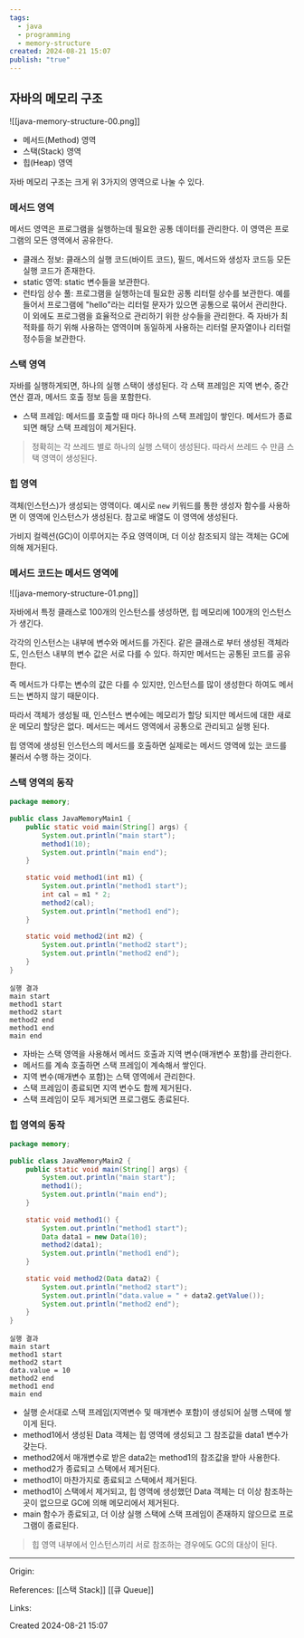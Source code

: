 ```yaml
---
tags:
  - java
  - programming
  - memory-structure
created: 2024-08-21 15:07
publish: "true"
---
```

## 자바의 메모리 구조
![[java-memory-structure-00.png]]
- 메서드(Method) 영역
- 스택(Stack) 영역
- 힙(Heap) 영역

자바 메모리 구조는 크게 위 3가지의 영역으로 나눌 수 있다.
### 메서드 영역
메서드 영역은 프로그램을 실행하는데 필요한 공통 데이터를 관리한다. 이 영역은 프로그램의 모든 영역에서 공유한다.
- 클래스 정보: 클래스의 실행 코드(바이트 코드), 필드, 메서드와 생성자 코드등 모든 실행 코드가 존재한다.
- static 영역: static 변수들을 보관한다.
- 런타임 상수 풀: 프로그램을 실행하는데 필요한 공통 리터럴 상수를 보관한다. 예를 들어서 프로그램에 "hello"라는 리터럴 문자가 있으면 공통으로 묶어서 관리한다. 이 외에도 프로그램을 효율적으로 관리하기 위한 상수들을 관리한다. 즉 자바가 최적화를 하기 위해 사용하는 영역이며 동일하게 사용하는 리터럴 문자열이나 리터럴 정수등을 보관한다.
### 스택 영역
자바를 실행하게되면, 하나의 실행 스택이 생성된다. 각 스택 프레임은 지역 변수, 중간 연산 결과, 메서드 호출 정보 등을 포함한다.
- 스택 프레임: 메서드를 호출할 때 마다 하나의 스택 프레임이 쌓인다. 메서드가 종료되면 해당 스택 프레임이 제거된다.

> 정확히는 각 쓰레드 별로 하나의 실행 스택이 생성된다. 따라서 쓰레드 수 만큼 스택 영역이 생성된다.

### 힙 영역
객체(인스턴스)가 생성되는 영역이다. 예시로 `new` 키워드를 통한 생성자 함수를 사용하면 이 영역에 인스턴스가 생성된다. 참고로 배열도 이 영역에 생성된다.

가비지 컬렉션(GC)이 이루어지는 주요 영역이며, 더 이상 참조되지 않는 객체는 GC에 의해 제거된다.

### 메서드 코드는 메서드 영역에
![[java-memory-structure-01.png]]

자바에서 특정 클래스로 100개의 인스턴스를 생성하면, 힙 메모리에 100개의 인스턴스가 생긴다.

각각의 인스턴스는 내부에 변수와 메서드를 가진다. 같은 클래스로 부터 생성된 객체라도, 인스턴스 내부의 변수 값은 서로 다를 수 있다. 하지만 메서드는 공통된 코드를 공유한다.

즉 메서드가 다루는 변수의 값은 다를 수 있지만, 인스턴스를 많이 생성한다 하여도 메서드는 변하지 않기 때문이다.

따라서 객체가 생성될 때, 인스턴스 변수에는 메모리가 할당 되지만 메서드에 대한 새로운 메모리 할당은 없다. 메서드는 메서드 영역에서 공통으로 관리되고 실행 된다.

힙 영역에 생성된 인스턴스의 메서드를 호출하면 실제로는 메서드 영역에 있는 코드를 불러서 수행 하는 것이다.

### 스택 영역의 동작
```java
package memory;  
  
public class JavaMemoryMain1 {  
    public static void main(String[] args) {  
        System.out.println("main start");  
        method1(10);  
        System.out.println("main end");  
    }  
  
    static void method1(int m1) {  
        System.out.println("method1 start");  
        int cal = m1 * 2;  
        method2(cal);  
        System.out.println("method1 end");  
    }  
  
    static void method2(int m2) {  
        System.out.println("method2 start");  
        System.out.println("method2 end");  
    }  
}
```

```
실행 결과
main start
method1 start
method2 start
method2 end
method1 end
main end
```

- 자바는 스택 영역을 사용해서 메서드 호출과 지역 변수(매개변수 포함)를 관리한다.
- 메서드를 계속 호출하면 스택 프레임이 계속해서 쌓인다.
- 지역 변수(매개변수 포함)는 스택 영역에서 관리한다.
- 스택 프레임이 종료되면 지역 변수도 함께 제거된다.
- 스택 프레임이 모두 제거되면 프로그램도 종료된다.

### 힙 영역의 동작
```java
package memory;  
  
public class JavaMemoryMain2 {  
    public static void main(String[] args) {  
        System.out.println("main start");  
        method1();  
        System.out.println("main end");  
    }  
  
    static void method1() {  
        System.out.println("method1 start");  
        Data data1 = new Data(10);  
        method2(data1);  
        System.out.println("method1 end");  
    }  
  
    static void method2(Data data2) {  
        System.out.println("method2 start");  
        System.out.println("data.value = " + data2.getValue());  
        System.out.println("method2 end");  
    }  
}
```

```
실행 결과
main start
method1 start
method2 start
data.value = 10
method2 end
method1 end
main end
```

- 실행 순서대로 스택 프레임(지역변수 및 매개변수 포함)이 생성되어 실행 스택에 쌓이게 된다.
- method1에서 생성된 Data 객체는 힙 영역에 생성되고 그 참조값을 data1 변수가 갖는다.
- method2에서 매개변수로 받은 data2는 method1의 참조값을 받아 사용한다.
- method2가 종료되고 스택에서 제거된다.
- method1이 마찬가지로 종료되고 스택에서 제거된다.
- method1이 스택에서 제거되고, 힙 영역에 생성했던 Data 객체는 더 이상 참조하는 곳이 없으므로 GC에 의해 메모리에서 제거된다.
- main 함수가 종료되고, 더 이상 실행 스택에 스택 프레임이 존재하지 않으므로 프로그램이 종료된다.

> 힙 영역 내부에서 인스턴스끼리 서로 참조하는 경우에도 GC의 대상이 된다.

---
Origin: 

References: [[스택 Stack]] [[큐 Queue]]

Links: 

Created 2024-08-21 15:07